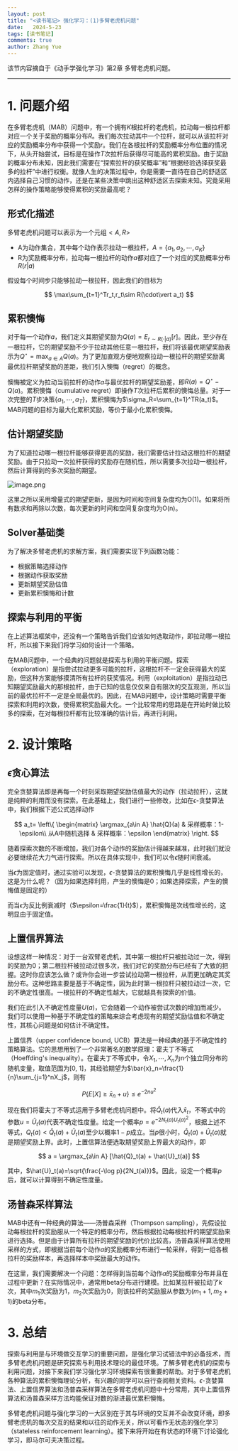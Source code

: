 ```yaml
---
layout: post
title: "<读书笔记> 强化学习：(1)多臂老虎机问题"
date:   2024-5-23
tags: [读书笔记]
comments: true
author: Zhang Yue
---
```


该节内容摘自于《动手学强化学习》第2章 多臂老虎机问题。

-------------------

# 1. 问题介绍

在多臂老虎机（MAB）问题中，有一个拥有$K$根拉杆的老虎机，拉动每一根拉杆都对应一个关于奖励的概率分布$R$。我们每次拉动其中一个拉杆，就可以从该拉杆对应的奖励概率分布中获得一个奖励$r$。我们在各根拉杆的奖励概率分布位置的情况下，从头开始尝试，目标是在操作$T$次拉杆后获得尽可能高的累积奖励。由于奖励的概率分布未知，因此我们需要在“探索拉杆的获奖概率”和“根据经验选择获奖最多的拉杆”中进行权衡。就像人生的决策过程中，你是需要一直待在自己的舒适区内选择自己习惯的动作，还是在某些决策中跳出这种舒适区去探索未知。究竟采用怎样的操作策略能够使得累积的奖励最高呢？

## 形式化描述

多臂老虎机问题可以表示为一个元组$<A, R>$
- A为动作集合，其中每个动作表示拉动一根拉杆，$A=\{a_1, a_2, \cdots, a_K\}$
- R为奖励概率分布，拉动每一根拉杆的动作$a$都对应了一个对应的奖励概率分布$R(r\vert a)$

假设每个时间步只能够拉动一根拉杆，因此我们的目标为

$$
\max\sum_{t=1}^Tr_t,r_t\sim R(\cdot\vert a_t)
$$

## 累积懊悔

对于每一个动作$a$，我们定义其期望奖励为$Q(a)=E_{r\sim R(\cdot \vert a)}[r]$。因此，至少存在一根拉杆，它的期望奖励不少于拉动其他任意一根拉杆，我们将该最优期望奖励表示为$Q^\star=\max_{a\in A}Q(a)$。为了更加直观方便地观察拉动一根拉杆的期望奖励离最优拉杆期望奖励的差距，我们引入懊悔（regret）的概念。

懊悔被定义为拉动当前拉杆的动作$a$与最优拉杆的期望奖励差，即$R(a)=Q^\star-Q(a)$。累积懊悔（cumulative regret）即操作$T$次拉杆后累积的懊悔总量。对于一次完整的$T$步决策$\{a_1,\cdots, a_T\}$，累积懊悔为$\sigma_R=\sum_{t=1}^TR(a_t)$。MAB问题的目标为最大化累积奖励，等价于最小化累积懊悔。

## 估计期望奖励

为了知道拉动哪一根拉杆能够获得更高的奖励，我们需要估计拉动这根拉杆的期望奖励。由于只拉动一次拉杆获得的奖励存在随机性，所以需要多次拉动一根拉杆，然后计算得到的多次奖励的期望。

![image.png](https://s2.loli.net/2024/05/23/NACiO2DWp9asmkc.png)

这里之所以采用增量式的期望更新，是因为时间和空间复杂度均为O(1)。如果将所有数求和再除以次数，每次更新的时间和空间复杂度均为O(n)。

## Solver基础类

为了解决多臂老虎机的求解方案，我们需要实现下列函数功能：
- 根据策略选择动作
- 根据动作获取奖励
- 更新期望奖励估值
- 更新累积懊悔和计数

## 探索与利用的平衡

在上述算法框架中，还没有一个策略告诉我们应该如何选取动作，即拉动哪一根拉杆，所以接下来我们将学习如何设计一个策略。

在MAB问题中，一个经典的问题就是探索与利用的平衡问题。探索（exploration）是指尝试拉动更多可能的拉杆，这根拉杆不一定会获得最大的奖励，但这种方案能够摸清所有拉杆的获奖情况。利用（exploitation）是指拉动已知期望奖励最大的那根拉杆，由于已知的信息仅仅来自有限次的交互观测，所以当前的最优拉杆不一定是全局最优的。因此，在MAB问题中，设计策略时需要平衡探索和利用的次数，使得累积奖励最大化。一个比较常用的思路是在开始时做比较多的探索，在对每根拉杆都有比较准确的估计后，再进行利用。

# 2. 设计策略

## $\epsilon$贪心算法

完全贪婪算法即是再每一个时刻采取期望奖励估值最大的动作（拉动拉杆），这就是纯粹的利用而没有探索。在此基础上，我们进行一些修改，比如在$\epsilon$-贪婪算法中，我们根据下述公式选择动作

$$
a_t=
\left\{
\begin{matrix}
\argmax_{a\in A} \hat{Q}(a) & 采样概率：1-\epsilon\\
从A中随机选择 & 采样概率：\epsilon
\end{matrix}  
\right.
$$

随着探索次数的不断增加，我们对各个动作的奖励估计得越来越准，此时我们就没必要继续花大力气进行探索。所以在具体实现中，我们可以令$\epsilon$随时间衰减。

当$\epsilon$为固定值时，通过实验可以发现，$\epsilon$-贪婪算法的累积懊悔几乎是线性增长的，这是为什么呢？（因为如果选择利用，产生的懊悔是0；如果选择探索，产生的懊悔值是固定的）

而当$\epsilon$为反比例衰减时（$\epsilon=\frac{1}{t}$），累积懊悔是次线性增长的，这明显由于固定值。

## 上置信界算法

设想这样一种情况：对于一台双臂老虎机，其中第一根拉杆只被拉动过一次，得到的奖励为0；第二根拉杆被拉动过很多次，我们对它的奖励分布已经有了大致的把握。这时你应该怎么做？或许你会进一步尝试拉动第一根拉杆，从而更加确定其奖励分布。这种思路主要是基于不确定性，因为此时第一根拉杆只被拉动过一次，它的不确定性很高。一根拉杆的不确定性越大，它就越具有探索的价值。

我们在此引入不确定性度量$U(a)$，它会随着一个动作被尝试次数的增加而减少。我们可以使用一种基于不确定性的策略来综合考虑现有的期望奖励估值和不确定性，其核心问题是如何估计不确定性。

上置信界（upper confidence bound, UCB）算法是一种经典的基于不确定性的策略算法。它的思想用到了一个非常著名的数学原理：霍夫丁不等式（Hoeffding's inequality）。在霍夫丁不等式中，令$X_1,\cdots,X_n$为n个独立同分布的随机变量，取值范围为[0, 1]，其经验期望为$\bar{x}_n=\frac{1}{n}\sum_{j=1}^nX_j$，则有

$$
P\{E[X]\geq \bar{x}_n+u\} \leq e^{-2nu^2}
$$

现在我们将霍夫丁不等式运用于多臂老虎机问题中。将$\hat{Q}_t(a)$代入$\bar{x}_t$，不等式中的参数$u=\hat{U}_t(a)$代表不确定性度量。给定一个概率$p=e^{-2N_t(a)U_t(a)^2}$，根据上述不等式，$Q_t(a) < \hat{Q}_t(a) + \hat{U}_t(a)$至少以概率$1-p$成立。当$p$很小时，$\hat{Q}_t(a) + \hat{U}_t(a)$就是期望奖励上界。此时，上置信算法便选取期望奖励上界最大的动作，即

$$
a = \argmax_{a\in A} [\hat{Q}_t(a) + \hat{U}_t(a)]
$$

其中，$\hat{U}_t(a)=\sqrt{\frac{-\log p}{2N_t(a)}}$。因此，设定一个概率$p$后，就可以计算得到不确定性度量。

## 汤普森采样算法

MAB中还有一种经典的算法——汤普森采样（Thompson sampling），先假设拉动每根拉杆的奖励服从一个特定的概率分布，然后根据拉动每根拉杆的期望奖励来进行选择。但是由于计算所有拉杆的期望奖励的代价比较高，汤普森采样算法使用采样的方式，即根据当前每个动作$a$的奖励概率分布进行一轮采样，得到一组各根拉杆的奖励样本，再选择样本中奖励最大的动作。

在这里，我们需要解决一个问题：怎样得到当前每个动作$a$的奖励概率分布并且在过程中更新？在实际情况中，通常用beta分布进行建模。比如某拉杆被拉动了$k$次，其中$m_1$次奖励为1，$m_2$次奖励为0，则该拉杆的奖励服从参数为$(m_1+1,m_2+1)$的beta分布。


# 3. 总结

探索与利用是与环境做交互学习的重要问题，是强化学习试错法中的必备技术，而多臂老虎机问题是研究探索与利用技术理论的最佳环境。了解多臂老虎机的探索与利用问题，对接下来我们学习强化学习环境探索有很重要的帮助。对于多臂老虎机各种算法的累积懊悔理论分析，有兴趣的同学可以自行查阅相关资料。$\epsilon$-贪婪算法、上置信界算法和汤普森采样算法在多臂老虎机问题中十分常用，其中上置信界算法和汤普森采样方法均能保证对数的渐进最优累积懊悔。

多臂老虎机问题与强化学习的一大区别在于其与环境的交互并不会改变环境，即多臂老虎机的每次交互的结果和以往的动作无关，所以可看作无状态的强化学习（stateless reinforcement learning）。接下来将开始在有状态的环境下讨论强化学习，即马尔可夫决策过程。